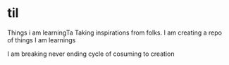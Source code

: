 # til
 Things i am learningTa
 Taking inspirations from folks. I am creating a repo of things I am learnings

I am breaking never ending cycle of cosuming to creation


